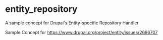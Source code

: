 # entity_repository
A sample concept for Drupal's Entity-specific Repository Handler

Sample Concept for https://www.drupal.org/project/entity/issues/2696707
